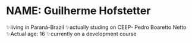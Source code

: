 # NAME: Guilherme Hofstetter
✨living in Paraná-Brazil
✨actually studing on CEEP- Pedro Boaretto Netto
✨Actual age: 16
✨currently on a development course
